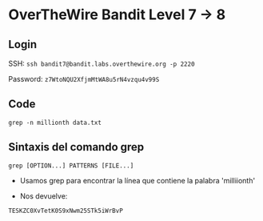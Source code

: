 # OverTheWire Bandit Level 7 -> 8

## Login 

SSH: ```ssh bandit7@bandit.labs.overthewire.org -p 2220```

Password: ```z7WtoNQU2XfjmMtWA8u5rN4vzqu4v99S```

## Code


``` 
grep -n millionth data.txt
```

## Sintaxis del comando grep

``` 
grep [OPTION...] PATTERNS [FILE...]
```

* Usamos grep para encontrar la línea que contiene la palabra 'milliionth'


* Nos devuelve:


```TESKZC0XvTetK0S9xNwm25STk5iWrBvP```
